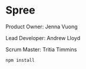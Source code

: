 # Spree

Product Owner: Jenna Vuong

Lead Developer: Andrew Lloyd

Scrum Master: Tritia Timmins

    npm install
